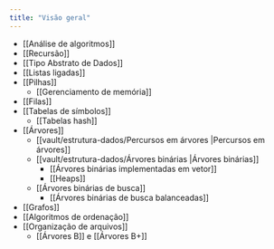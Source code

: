 ```yaml
---
title: "Visão geral"
---
```



- [[Análise de algoritmos]]
- [[Recursão]]
- [[Tipo Abstrato de Dados]]
- [[Listas ligadas]]
- [[Pilhas]]
	- [[Gerenciamento de memória]]
- [[Filas]]
- [[Tabelas de símbolos]]
	- [[Tabelas hash]]
- [[Árvores]]
	- [[vault/estrutura-dados/Percursos em árvores |Percursos em árvores]]
	- [[vault/estrutura-dados/Árvores binárias |Árvores binárias]]
		- [[Árvores binárias implementadas em vetor]]
		- [[Heaps]]
	- [[Árvores binárias de busca]]
		- [[Árvores binárias de busca balanceadas]]
- [[Grafos]]
- [[Algoritmos de ordenação]]
- [[Organização de arquivos]]
	- [[Árvores B]] e [[Árvores B+]]
